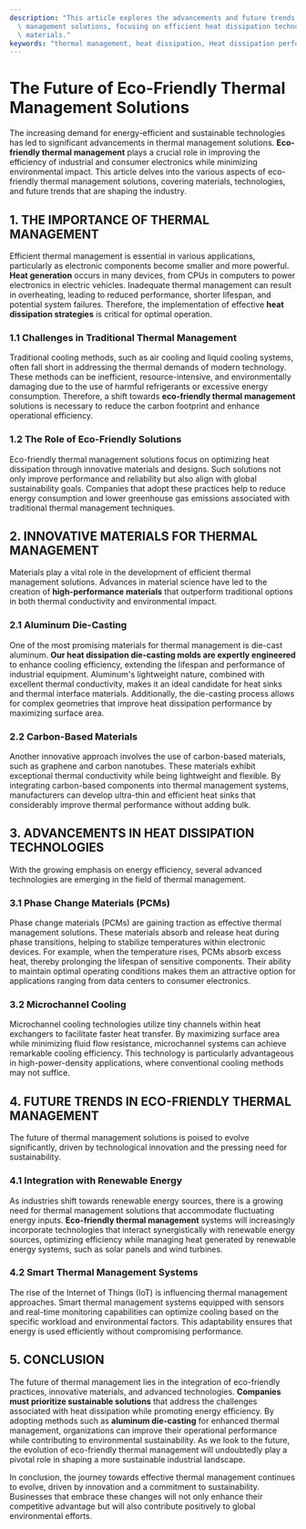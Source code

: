 ```yaml
---
description: "This article explores the advancements and future trends in eco-friendly thermal\
  \ management solutions, focusing on efficient heat dissipation technologies and\
  \ materials."
keywords: "thermal management, heat dissipation, Heat dissipation performance, Die casting process"
---
```

# The Future of Eco-Friendly Thermal Management Solutions

The increasing demand for energy-efficient and sustainable technologies has led to significant advancements in thermal management solutions. **Eco-friendly thermal management** plays a crucial role in improving the efficiency of industrial and consumer electronics while minimizing environmental impact. This article delves into the various aspects of eco-friendly thermal management solutions, covering materials, technologies, and future trends that are shaping the industry.

## 1. THE IMPORTANCE OF THERMAL MANAGEMENT

Efficient thermal management is essential in various applications, particularly as electronic components become smaller and more powerful. **Heat generation** occurs in many devices, from CPUs in computers to power electronics in electric vehicles. Inadequate thermal management can result in overheating, leading to reduced performance, shorter lifespan, and potential system failures. Therefore, the implementation of effective **heat dissipation strategies** is critical for optimal operation.

### 1.1 Challenges in Traditional Thermal Management

Traditional cooling methods, such as air cooling and liquid cooling systems, often fall short in addressing the thermal demands of modern technology. These methods can be inefficient, resource-intensive, and environmentally damaging due to the use of harmful refrigerants or excessive energy consumption. Therefore, a shift towards **eco-friendly thermal management** solutions is necessary to reduce the carbon footprint and enhance operational efficiency.

### 1.2 The Role of Eco-Friendly Solutions

Eco-friendly thermal management solutions focus on optimizing heat dissipation through innovative materials and designs. Such solutions not only improve performance and reliability but also align with global sustainability goals. Companies that adopt these practices help to reduce energy consumption and lower greenhouse gas emissions associated with traditional thermal management techniques.

## 2. INNOVATIVE MATERIALS FOR THERMAL MANAGEMENT

Materials play a vital role in the development of efficient thermal management solutions. Advances in material science have led to the creation of **high-performance materials** that outperform traditional options in both thermal conductivity and environmental impact.

### 2.1 Aluminum Die-Casting

One of the most promising materials for thermal management is die-cast aluminum. **Our heat dissipation die-casting molds are expertly engineered** to enhance cooling efficiency, extending the lifespan and performance of industrial equipment. Aluminum's lightweight nature, combined with excellent thermal conductivity, makes it an ideal candidate for heat sinks and thermal interface materials. Additionally, the die-casting process allows for complex geometries that improve heat dissipation performance by maximizing surface area.

### 2.2 Carbon-Based Materials

Another innovative approach involves the use of carbon-based materials, such as graphene and carbon nanotubes. These materials exhibit exceptional thermal conductivity while being lightweight and flexible. By integrating carbon-based components into thermal management systems, manufacturers can develop ultra-thin and efficient heat sinks that considerably improve thermal performance without adding bulk.

## 3. ADVANCEMENTS IN HEAT DISSIPATION TECHNOLOGIES

With the growing emphasis on energy efficiency, several advanced technologies are emerging in the field of thermal management.

### 3.1 Phase Change Materials (PCMs)

Phase change materials (PCMs) are gaining traction as effective thermal management solutions. These materials absorb and release heat during phase transitions, helping to stabilize temperatures within electronic devices. For example, when the temperature rises, PCMs absorb excess heat, thereby prolonging the lifespan of sensitive components. Their ability to maintain optimal operating conditions makes them an attractive option for applications ranging from data centers to consumer electronics.

### 3.2 Microchannel Cooling

Microchannel cooling technologies utilize tiny channels within heat exchangers to facilitate faster heat transfer. By maximizing surface area while minimizing fluid flow resistance, microchannel systems can achieve remarkable cooling efficiency. This technology is particularly advantageous in high-power-density applications, where conventional cooling methods may not suffice.

## 4. FUTURE TRENDS IN ECO-FRIENDLY THERMAL MANAGEMENT

The future of thermal management solutions is poised to evolve significantly, driven by technological innovation and the pressing need for sustainability.

### 4.1 Integration with Renewable Energy

As industries shift towards renewable energy sources, there is a growing need for thermal management solutions that accommodate fluctuating energy inputs. **Eco-friendly thermal management** systems will increasingly incorporate technologies that interact synergistically with renewable energy sources, optimizing efficiency while managing heat generated by renewable energy systems, such as solar panels and wind turbines.

### 4.2 Smart Thermal Management Systems

The rise of the Internet of Things (IoT) is influencing thermal management approaches. Smart thermal management systems equipped with sensors and real-time monitoring capabilities can optimize cooling based on the specific workload and environmental factors. This adaptability ensures that energy is used efficiently without compromising performance.

## 5. CONCLUSION

The future of thermal management lies in the integration of eco-friendly practices, innovative materials, and advanced technologies. **Companies must prioritize sustainable solutions** that address the challenges associated with heat dissipation while promoting energy efficiency. By adopting methods such as **aluminum die-casting** for enhanced thermal management, organizations can improve their operational performance while contributing to environmental sustainability. As we look to the future, the evolution of eco-friendly thermal management will undoubtedly play a pivotal role in shaping a more sustainable industrial landscape. 

In conclusion, the journey towards effective thermal management continues to evolve, driven by innovation and a commitment to sustainability. Businesses that embrace these changes will not only enhance their competitive advantage but will also contribute positively to global environmental efforts.
